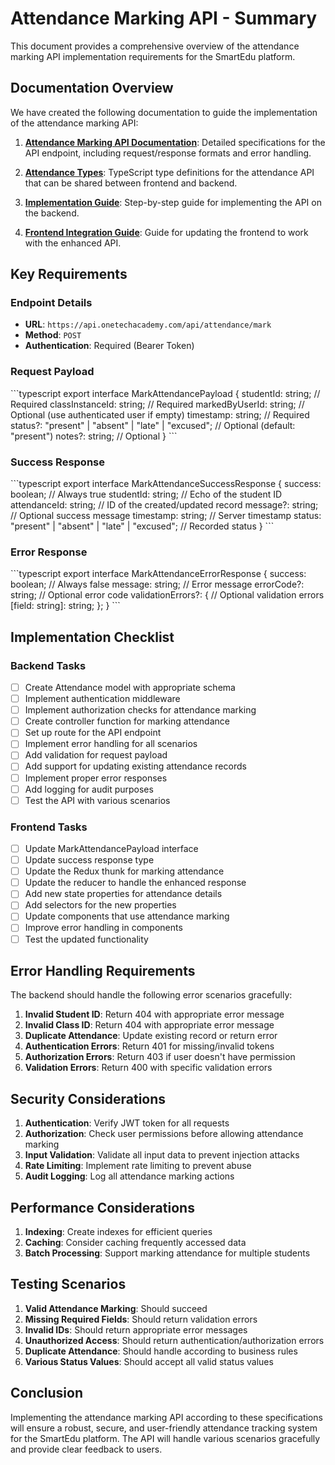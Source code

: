 # Attendance Marking API - Summary

This document provides a comprehensive overview of the attendance marking API implementation requirements for the SmartEdu platform.

## Documentation Overview

We have created the following documentation to guide the implementation of the attendance marking API:

1. **[Attendance Marking API Documentation](./attendance-mark-api.md)**: Detailed specifications for the API endpoint, including request/response formats and error handling.

2. **[Attendance Types](./attendance-types.ts)**: TypeScript type definitions for the attendance API that can be shared between frontend and backend.

3. **[Implementation Guide](./attendance-mark-implementation-guide.md)**: Step-by-step guide for implementing the API on the backend.

4. **[Frontend Integration Guide](../frontend/attendance-mark-integration.md)**: Guide for updating the frontend to work with the enhanced API.

## Key Requirements

### Endpoint Details

- **URL**: `https://api.onetechacademy.com/api/attendance/mark`
- **Method**: `POST`
- **Authentication**: Required (Bearer Token)

### Request Payload

\`\`\`typescript
export interface MarkAttendancePayload {
  studentId: string;           // Required
  classInstanceId: string;     // Required
  markedByUserId: string;      // Optional (use authenticated user if empty)
  timestamp: string;           // Required
  status?: "present" | "absent" | "late" | "excused";  // Optional (default: "present")
  notes?: string;              // Optional
}
\`\`\`

### Success Response

\`\`\`typescript
export interface MarkAttendanceSuccessResponse {
  success: boolean;            // Always true
  studentId: string;           // Echo of the student ID
  attendanceId: string;        // ID of the created/updated record
  message?: string;            // Optional success message
  timestamp: string;           // Server timestamp
  status: "present" | "absent" | "late" | "excused";  // Recorded status
}
\`\`\`

### Error Response

\`\`\`typescript
export interface MarkAttendanceErrorResponse {
  success: boolean;            // Always false
  message: string;             // Error message
  errorCode?: string;          // Optional error code
  validationErrors?: {         // Optional validation errors
    [field: string]: string;
  };
}
\`\`\`

## Implementation Checklist

### Backend Tasks

- [ ] Create Attendance model with appropriate schema
- [ ] Implement authentication middleware
- [ ] Implement authorization checks for attendance marking
- [ ] Create controller function for marking attendance
- [ ] Set up route for the API endpoint
- [ ] Implement error handling for all scenarios
- [ ] Add validation for request payload
- [ ] Add support for updating existing attendance records
- [ ] Implement proper error responses
- [ ] Add logging for audit purposes
- [ ] Test the API with various scenarios

### Frontend Tasks

- [ ] Update MarkAttendancePayload interface
- [ ] Update success response type
- [ ] Update the Redux thunk for marking attendance
- [ ] Update the reducer to handle the enhanced response
- [ ] Add new state properties for attendance details
- [ ] Add selectors for the new properties
- [ ] Update components that use attendance marking
- [ ] Improve error handling in components
- [ ] Test the updated functionality

## Error Handling Requirements

The backend should handle the following error scenarios gracefully:

1. **Invalid Student ID**: Return 404 with appropriate error message
2. **Invalid Class ID**: Return 404 with appropriate error message
3. **Duplicate Attendance**: Update existing record or return error
4. **Authentication Errors**: Return 401 for missing/invalid tokens
5. **Authorization Errors**: Return 403 if user doesn't have permission
6. **Validation Errors**: Return 400 with specific validation errors

## Security Considerations

1. **Authentication**: Verify JWT token for all requests
2. **Authorization**: Check user permissions before allowing attendance marking
3. **Input Validation**: Validate all input data to prevent injection attacks
4. **Rate Limiting**: Implement rate limiting to prevent abuse
5. **Audit Logging**: Log all attendance marking actions

## Performance Considerations

1. **Indexing**: Create indexes for efficient queries
2. **Caching**: Consider caching frequently accessed data
3. **Batch Processing**: Support marking attendance for multiple students

## Testing Scenarios

1. **Valid Attendance Marking**: Should succeed
2. **Missing Required Fields**: Should return validation errors
3. **Invalid IDs**: Should return appropriate error messages
4. **Unauthorized Access**: Should return authentication/authorization errors
5. **Duplicate Attendance**: Should handle according to business rules
6. **Various Status Values**: Should accept all valid status values

## Conclusion

Implementing the attendance marking API according to these specifications will ensure a robust, secure, and user-friendly attendance tracking system for the SmartEdu platform. The API will handle various scenarios gracefully and provide clear feedback to users.
